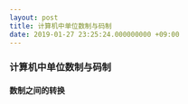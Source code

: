 ```yaml
---
layout: post
title: 计算机中单位数制与码制
date: 2019-01-27 23:25:24.000000000 +09:00
---
```


### 计算机中单位数制与码制
#### 数制之间的转换